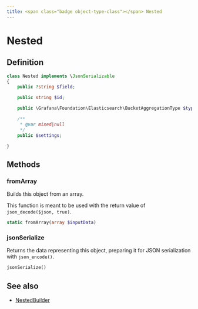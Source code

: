 ```yaml
---
title: <span class="badge object-type-class"></span> Nested
---
```

# <span class="badge object-type-class"></span> Nested

## Definition

```php
class Nested implements \JsonSerializable
{
    public ?string $field;

    public string $id;

    public \Grafana\Foundation\Elasticsearch\BucketAggregationType $type;

    /**
     * @var mixed|null
     */
    public $settings;

}
```
## Methods

### <span class="badge object-method"></span> fromArray

Builds this object from an array.

This function is meant to be used with the return value of `json_decode($json, true)`.

```php
static fromArray(array $inputData)
```

### <span class="badge object-method"></span> jsonSerialize

Returns the data representing this object, preparing it for JSON serialization with `json_encode()`.

```php
jsonSerialize()
```

## See also

 * <span class="badge builder"></span> [NestedBuilder](./builder-NestedBuilder.md)
